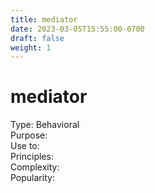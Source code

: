 ```yaml
---
title: mediator
date: 2023-03-05T15:55:00-0700
draft: false
weight: 1
---
```


# mediator
Type: Behavioral  
Purpose:  
Use to:  
Principles:  
Complexity:  
Popularity:  
